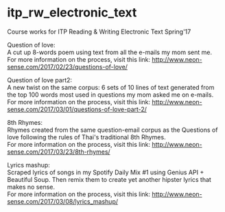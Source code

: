 # itp_rw_electronic_text
Course works for ITP Reading &amp; Writing Electronic Text Spring'17

Question of love: <br>
A cut up 8-words poem using text from all the e-mails my mom sent me. <br>
For more information on the process, visit this link: http://www.neon-sense.com/2017/02/23/questions-of-love/ <br>

Question of love part2: <br>
A new twist on the same corpus: 6 sets of 10 lines of text generated from the top 100 words most used in questions my mom asked me on e-mails. <br>
For more information on the process, visit this link: http://www.neon-sense.com/2017/03/01/questions-of-love-part-2/ <br>

8th Rhymes: <br>
Rhymes created from the same question-email corpus as the Questions of love following the rules of Thai's traditional 8th Rhymes.<br>
For more information on the process, visit this link: http://www.neon-sense.com/2017/03/23/8th-rhymes/ <br>

Lyrics mashup: <br>
Scraped lyrics of songs in my Spotify Daily Mix #1 using Genius API + Beautiful Soup. Then remix them to create yet another hipster lyrics that makes no sense.<br>
For more information on the process, visit this link: http://www.neon-sense.com/2017/03/08/lyrics_mashup/ <br>